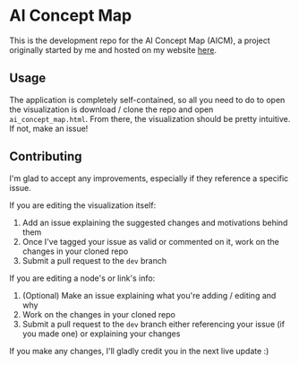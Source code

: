 # AI Concept Map

This is the development repo for the AI Concept Map (AICM), a project originally started by me and hosted on my website [here](https://mattrasto.me/workshop/ai_concept_map.html).

## Usage

The application is completely self-contained, so all you need to do to open the visualization is download / clone the repo and open `ai_concept_map.html`. From there, the visualization should be pretty intuitive. If not, make an issue!

## Contributing

I'm glad to accept any improvements, especially if they reference a specific issue.

If you are editing the visualization itself:

1. Add an issue explaining the suggested changes and motivations behind them
2. Once I've tagged your issue as valid or commented on it, work on the changes in your cloned repo
3. Submit a pull request to the `dev` branch

If you are editing a node's or link's info:

1. (Optional) Make an issue explaining what you're adding / editing and why
1. Work on the changes in your cloned repo
2. Submit a pull request to the `dev` branch either referencing your issue (if you made one) or explaining your changes

If you make any changes, I'll gladly credit you in the next live update :)
